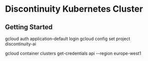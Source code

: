 # Discontinuity Kubernetes Cluster

## Getting Started

gcloud auth application-default login
gcloud config set project discontinuity-ai

gcloud container clusters get-credentials api --region europe-west1